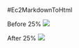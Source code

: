 #Ec2MarkdownToHtml


Before 25%
![ ](http://media-cdn.tripadvisor.com/media/photo-s/01/d6/68/97/mt-rainier-natl-park.jpg  "MtRainier")


After 25%
![ ](http://media-cdn.tripadvisor.com/media/photo-s/01/d6/68/97/mt-rainier-natl-park.jpg  "MtRainier")

